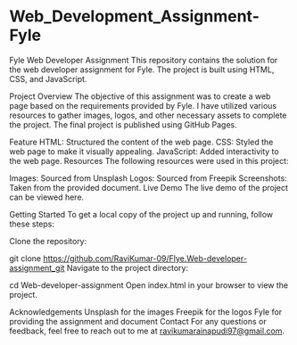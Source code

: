 # Web_Development_Assignment-Fyle
Fyle Web Developer Assignment
This repository contains the solution for the web developer assignment for Fyle. The project is built using HTML, CSS, and JavaScript.

Project Overview
The objective of this assignment was to create a web page based on the requirements provided by Fyle. I have utilized various resources to gather images, logos, and other necessary assets to complete the project. The final project is published using GitHub Pages.

Feature
HTML: Structured the content of the web page.
CSS: Styled the web page to make it visually appealing.
JavaScript: Added interactivity to the web page.
Resources
The following resources were used in this project:

Images: Sourced from Unsplash
Logos: Sourced from Freepik
Screenshots: Taken from the provided document.
Live Demo
The live demo of the project can be viewed here.

Getting Started
To get a local copy of the project up and running, follow these steps:

Clone the repository:

git clone https://github.com/RaviKumar-09/Flye.Web-developer-assignment_git
Navigate to the project directory:

cd Web-developer-assignment
Open index.html in your browser to view the project.

Acknowledgements
Unsplash for the images
Freepik for the logos
Fyle for providing the assignment and document
Contact
For any questions or feedback, feel free to reach out to me at ravikumarainapudi97@gmail.com.
